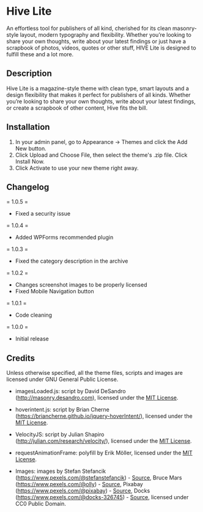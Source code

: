 # Hive Lite
An effortless tool for publishers of all kind, cherished for its clean masonry-style layout, modern typography and flexibility. Whether you’re looking to share your own thoughts, write about your latest findings or just have a scrapbook of photos, videos, quotes or other stuff, HIVE Lite is designed to fulfill these and a lot more.

## Description

Hive Lite is a magazine-style theme with clean type, smart layouts and a design flexibility that makes it perfect for publishers of all kinds. Whether you’re looking to share your own thoughts, write about your latest findings, or create a scrapbook of other content, Hive fits the bill.

## Installation

1. In your admin panel, go to Appearance -> Themes and click the Add New button.
2. Click Upload and Choose File, then select the theme's .zip file. Click Install Now.
3. Click Activate to use your new theme right away.

## Changelog

= 1.0.5 =
* Fixed a security issue

= 1.0.4 =
* Added WPForms recommended plugin

= 1.0.3 =
* Fixed the category description in the archive

= 1.0.2 =
* Changes screenshot images to be properly licensed 
* Fixed Mobile Navigation button

= 1.0.1 =
* Code cleaning

= 1.0.0 =
* Initial release

## Credits

Unless otherwise specified, all the theme files, scripts and images are licensed under GNU General Public License.

* imagesLoaded.js: script by David DeSandro (http://masonry.desandro.com), licensed under the [MIT License](http://opensource.org/licenses/mit-license.html).

* hoverintent.js: script by Brian Cherne (https://briancherne.github.io/jquery-hoverIntent/), licensed under the [MIT License](http://opensource.org/licenses/mit-license.html). 

* VelocityJS: script by Julian Shapiro (http://julian.com/research/velocity/), licensed under the [MIT License](http://opensource.org/licenses/mit-license.html).

* requestAnimationFrame: polyfill by Erik Möller, licensed under the [MIT License](http://opensource.org/licenses/mit-license.html).

* Images: images by Stefan Stefancik (https://www.pexels.com/@stefanstefancik) - [Source](https://www.pexels.com/photo/man-young-happy-smiling-91227/), Bruce Mars (https://www.pexels.com/@olly) - [Source](https://www.pexels.com/photo/women-s-white-and-black-button-up-collared-shirt-774909/), Pixabay (https://www.pexels.com/@pixabay) - [Source](https://www.pexels.com/photo/gray-scale-photography-of-woman-157886/), Docks (https://www.pexels.com/@docks-326745) - [Source](https://www.pexels.com/photo/person-holding-guitar-in-grayscale-photography-938975/), licensed under CC0 Public Domain.
